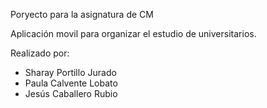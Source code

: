 Poryecto para la asignatura de CM

Aplicación movil para organizar el estudio de universitarios.

Realizado por:
- Sharay Portillo Jurado
- Paula Calvente Lobato
- Jesús Caballero Rubio
